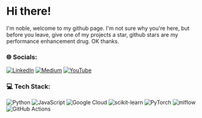 
# Hi there!

I'm noble, welcome to my github page. I'm not sure why you're here, but before you leave, give one of my projects a star, github stars are my performance enhancement drug. OK thanks.

### 🌐 Socials:
[![LinkedIn](https://img.shields.io/badge/LinkedIn-%230077B5.svg?logo=linkedin&logoColor=white)](https://linkedin.com/in/noblea) 
[![Medium](https://img.shields.io/badge/Medium-12100E?logo=medium&logoColor=white)](https://medium.com/@nobleackerson) 
[![YouTube](https://img.shields.io/badge/YouTube-%23FF0000.svg?logo=YouTube&logoColor=white)](https://youtube.com/@nobleackerson ) 

### 💻 Tech Stack:
![Python](https://img.shields.io/badge/python-3670A0?style=for-the-badge&logo=python&logoColor=ffdd54) 
![JavaScript](https://img.shields.io/badge/javascript-%23323330.svg?style=for-the-badge&logo=javascript&logoColor=%23F7DF1E) 
![Google Cloud](https://img.shields.io/badge/GoogleCloud-%234285F4.svg?style=for-the-badge&logo=google-cloud&logoColor=white) 
![scikit-learn](https://img.shields.io/badge/scikit--learn-%23F7931E.svg?style=for-the-badge&logo=scikit-learn&logoColor=white) 
![PyTorch](https://img.shields.io/badge/PyTorch-%23EE4C2C.svg?style=for-the-badge&logo=PyTorch&logoColor=white) 
![mlflow](https://img.shields.io/badge/mlflow-%23d9ead3.svg?style=for-the-badge&logo=numpy&logoColor=blue) 
![GitHub Actions](https://img.shields.io/badge/github%20actions-%232671E5.svg?style=for-the-badge&logo=githubactions&logoColor=white)


